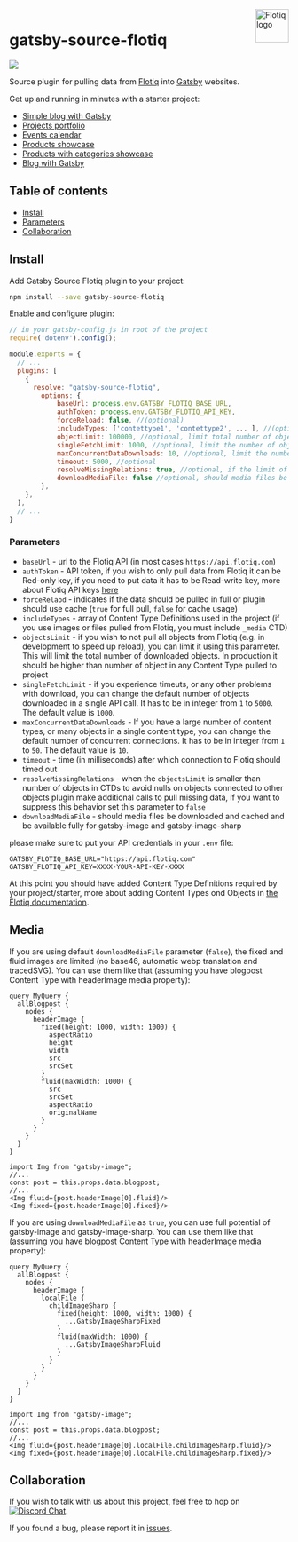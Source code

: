<a href="https://flotiq.com/">
    <img src="https://editor.flotiq.com/fonts/fq-logo.svg" alt="Flotiq logo" title="Flotiq" align="right" height="60" />
</a>

gatsby-source-flotiq
====================

![](https://img.shields.io/npm/v/gatsby-source-flotiq)

Source plugin for pulling data from [Flotiq](http://flotiq.com) into [Gatsby](https://www.gatsbyjs.org/) websites.

Get up and running in minutes with a starter project:
* [Simple blog with Gatsby](https://github.com/flotiq/gatsby-starter-blog)
* [Projects portfolio](https://github.com/flotiq/gatsby-starter-projects)
* [Events calendar](https://github.com/flotiq/gatsby-starter-event-calendar)
* [Products showcase](https://github.com/flotiq/gatsby-starter-products)
* [Products with categories showcase](https://github.com/flotiq/gatsby-starter-products-with-categories)
* [Blog with Gatsby](https://github.com/flotiq/flotiq-blog)

## Table of contents

- [Install](#install)
- [Parameters](#parameters)
- [Collaboration](#collaboration)


## Install

Add Gatsby Source Flotiq plugin to your project:
```bash
npm install --save gatsby-source-flotiq
```

Enable and configure plugin:
```js
// in your gatsby-config.js in root of the project
require('dotenv').config();

module.exports = {
  // ...
  plugins: [
    {
      resolve: "gatsby-source-flotiq",		  
        options: {
            baseUrl: process.env.GATSBY_FLOTIQ_BASE_URL,
            authToken: process.env.GATSBY_FLOTIQ_API_KEY,
            forceReload: false, //(optional)
            includeTypes: ['contettype1', 'contettype2', ... ], //(optional) List of used contenttypes identified by API Name. If ommitted, all content types will be synchronized. Make sure to include all referenced content types as well
            objectLimit: 100000, //optional, limit total number of objects downloaded for every type
            singleFetchLimit: 1000, //optional, limit the number of objects downloaded in single api call. Min: 1, Max 5000, Default 1000
            maxConcurrentDataDownloads: 10, //optional, limit the number of concurrent api calls. Default: 10, Min: 1, Max: 50
            timeout: 5000, //optional
            resolveMissingRelations: true, //optional, if the limit of objects is small some of the objects in relations could not be obtained from server, it this option is true they will be obtained as the graphQL queries in project would be resolved, if false, the missing object would resolve to null
            downloadMediaFile: false //optional, should media files be cached and be available for gatsby-image and gatsby-sharp
        },
    },
  ],
  // ...
}
```

### Parameters

* `baseUrl` - url to the Flotiq API (in most cases `https://api.flotiq.com`)
* `authToken` - API token, if you wish to only pull data from Flotiq it can be Red-only key, if you need to put data it has to be Read-write key, more about Flotiq API keys [here](https://flotiq.com/docs/API/)
* `forceRelaod` - indicates if the data should be pulled in full or plugin should use cache (`true` for full pull, `false` for cache usage)
* `includeTypes` - array of Content Type Definitions used in the project (if you use images or files pulled from Flotiq, you must include `_media` CTD)
* `objectsLimit` - if you wish to not pull all objects from Flotiq (e.g. in development to speed up reload), you can limit it using this parameter. This will limit the total number of downloaded objects. In production it should be higher than number of object in any Content Type pulled to project
* `singleFetchLimit` - if you experience timeuts, or any other problems with download, you can change the default number of objects downloaded in a single API call. It has to be in integer from `1` to `5000`. The default value is `1000`.
* `maxConcurrentDataDownloads` - If you have a large number of content types, or many objects in a single content type, you can change the default number of concurrent connections. It has to be in integer from `1` to `50`. The default value is `10`.
* `timeout` - time (in milliseconds) after which connection to Flotiq should timed out
* `resolveMissingRelations` - when the `objectsLimit` is smaller than number of objects in CTDs to avoid nulls on objects connected to other objects plugin make additional calls to pull missing data, if you want to suppress this behavior set this parameter to `false` 
* `downloadMediaFile` - should media files be downloaded and cached and be available fully for gatsby-image and gatsby-image-sharp

please make sure to put your API credentials in your `.env` file:

```
GATSBY_FLOTIQ_BASE_URL="https://api.flotiq.com"
GATSBY_FLOTIQ_API_KEY=XXXX-YOUR-API-KEY-XXXX
```

At this point you should have added Content Type Definitions required by your project/starter, more about adding Content Types ond Objects in [the Flotiq documentation](https://flotiq.com/docs/API/content-types/).

## Media

If you are using default `downloadMediaFile` parameter (`false`), the fixed and fluid images are limited (no base46, automatic webp translation and tracedSVG). You can use them like that (assuming you have blogpost Content Type with headerImage media property):

```
query MyQuery {
  allBlogpost {
    nodes {
      headerImage {
        fixed(height: 1000, width: 1000) {
          aspectRatio
          height
          width
          src
          srcSet
        }
        fluid(maxWidth: 1000) {
          src
          srcSet
          aspectRatio
          originalName
        }
      }
    }
  }
}
```

```
import Img from "gatsby-image";
//...
const post = this.props.data.blogpost;
//...
<Img fluid={post.headerImage[0].fluid}/>
<Img fixed={post.headerImage[0].fixed}/>
```

If you are using `downloadMediaFile` as `true`, you can use full potential of gatsby-image and gatsby-image-sharp. You can use them like that (assuming you have blogpost Content Type with headerImage media property):
```
query MyQuery {
  allBlogpost {
    nodes {
      headerImage {
        localFile {
          childImageSharp {
            fixed(height: 1000, width: 1000) {
              ...GatsbyImageSharpFixed
            }
            fluid(maxWidth: 1000) {
              ...GatsbyImageSharpFluid
            }
          }
        }
      }
    }
  }
}
```

```
import Img from "gatsby-image";
//...
const post = this.props.data.blogpost;
//...
<Img fluid={post.headerImage[0].localFile.childImageSharp.fluid}/>
<Img fixed={post.headerImage[0].localFile.childImageSharp.fixed}/>
```

## Collaboration

If you wish to talk with us about this project, feel free to hop on [![Discord Chat](https://img.shields.io/discord/682699728454025410.svg)](https://discord.gg/FwXcHnX).
   
If you found a bug, please report it in [issues](https://github.com/flotiq/gatsby-source-flotiq/issues).
